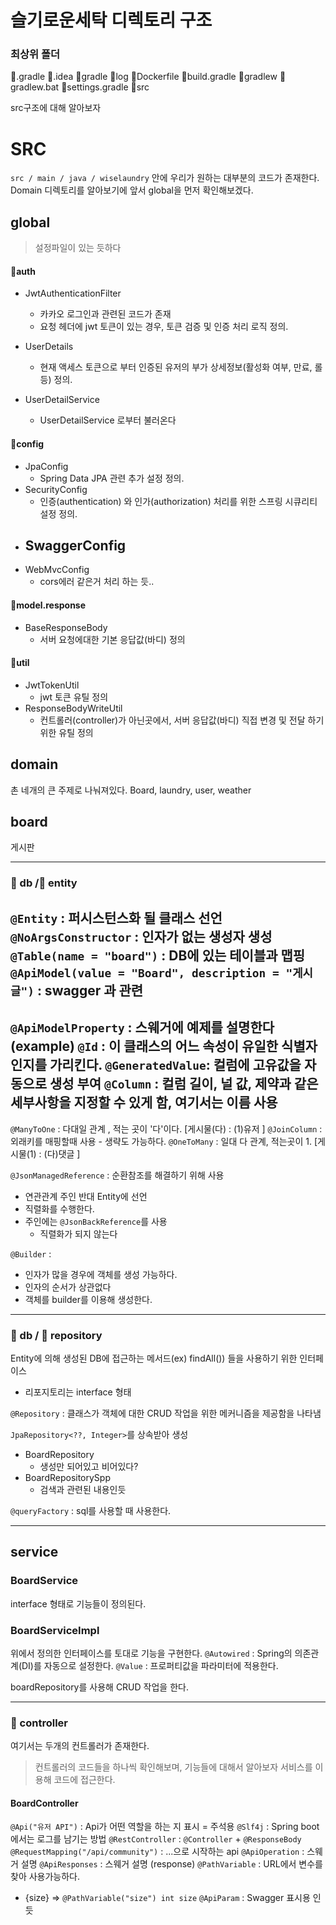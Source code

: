 # 슬기로운세탁 디렉토리 구조 

### 최상위 폴더 
📂.gradle
📂.idea
📂gradle
📂log
📜Dockerfile
📜build.gradle
📜gradlew
📜gradlew.bat
📜settings.gradle
📂src

src구조에 대해 알아보자 

# SRC
`src / main / java / wiselaundry` 안에 우리가 원하는 대부분의 코드가 존재한다.
Domain 디렉토리를 알아보기에 앞서 
global을 먼저 확인해보겠다.

## global
> 설정파일이 있는 듯하다
#### 📂auth
- JwtAuthenticationFilter
  - 카카오 로그인과 관련된 코드가 존재 
  - 요청 헤더에 jwt 토큰이 있는 경우, 토큰 검증 및 인증 처리 로직 정의.

- UserDetails
  - 현재 액세스 토큰으로 부터 인증된 유저의 부가 상세정보(활성화 여부, 만료, 롤 등) 정의.

- UserDetailService
  - UserDetailService 로부터 불러온다

#### 📂config
- JpaConfig 
  - Spring Data JPA 관련 추가 설정 정의.
- SecurityConfig
  - 인증(authentication) 와 인가(authorization) 처리를 위한 스프링 시큐리티 설정 정의.
- SwaggerConfig
  - 
- WebMvcConfig
  - cors에러 같은거 처리 하는 듯.. 

#### 📂model.response 
- BaseResponseBody
  - 서버 요청에대한 기본 응답값(바디) 정의
#### 📂util 
- JwtTokenUtil
  - jwt 토큰 유틸 정의
- ResponseBodyWriteUtil
  - 컨트롤러(controller)가 아닌곳에서, 서버 응답값(바디) 직접 변경 및 전달 하기위한 유틸 정의

## domain
촌 네개의 큰 주제로 나눠져있다. 
Board, laundry, user, weather

## board
게시판

---
### 📂 db /📂 entity

`@Entity` : 퍼시스턴스화 될 클래스 선언
`@NoArgsConstructor` : 인자가 없는 생성자 생성
`@Table(name = "board")` : DB에 있는 테이블과 맵핑 
`@ApiModel(value = "Board", description = "게시글")` : swagger 과 관련
---

`@ApiModelProperty` : 스웨거에 예제를 설명한다 (example)
`@Id` : 이 클래스의 어느 속성이 유일한 식별자 인지를 가리킨다. 
`@GeneratedValue`: 컬럼에 고유값을 자동으로 생성 부여
`@Column` : 컬럼 길이, 널 값, 제약과 같은 세부사항을 지정할 수 있게 함, 여기서는 이름 사용
---

`@ManyToOne` : 다대일 관계 , 적는 곳이 '다'이다. [게시물(다) : (1)유저 ]
`@JoinColumn` : 외래키를 매핑할때 사용 - 생략도 가능하다. 
`@OneToMany` : 일대 다 관계, 적는곳이 1. [게시물(1) : (다)댓글 ]

`@JsonManagedReference` : 순환참조를 해결하기 위해 사용
  - 연관관계 주인 반대 Entity에 선언
  - 직렬화를 수행한다.
  - 주인에는 `@JsonBackReference`를 사용 
    - 직렬화가 되지 않는다

`@Builder` : 
- 인자가 많을 경우에 객체를 생성 가능하다. 
- 인자의 순서가 상관없다
- 객체를 builder를 이용해 생성한다. 

---
### 📂 db / 📂 repository 
Entity에 의해 생성된 DB에 접근하는 메서드(ex) findAll()) 들을 사용하기 위한 인터페이스
- 리포지토리는 interface 형태

`@Repository` : 클래스가 객체에 대한 CRUD 작업을 위한 메커니즘을 제공함을 나타냄 

`JpaRepository<??, Integer>`를 상속받아 생성 

- BoardRepository 
  - 생성만 되어있고 비어있다?
- BoardRepositorySpp
  - 검색과 관련된 내용인듯


`@queryFactory` : sql를 사용할 때 사용한다.

---
## service
### BoardService
interface 형태로 기능들이 정의된다.
### BoardServiceImpl
위에서 정의한 인터페이스를 토대로 기능을 구현한다. 
`@Autowired` : Spring의 의존관계(DI)를 자동으로 설정한다.
`@Value` : 프로퍼티값을 파라미터에 적용한다.


boardRepository를 사용해 CRUD 작업을 한다. 

---


### 📂 controller
여기서는 두개의 컨트롤러가 존재한다. 
> 컨트롤러의 코드들을 하나씩 확인해보며, 기능들에 대해서 알아보자
서비스를 이용해 코드에 접근한다. 

#### BoardController

`@Api("유저 API")` : Api가 어떤 역할을 하는 지 표시 = 주석용 
`@Slf4j` : Spring boot에서는 로그를 남기는 방법
`@RestController` : `@Controller` + `@ResponseBody`
`@RequestMapping("/api/community")` : ...으로 시작하는 api 
`@ApiOperation` : 스웨거 설명
`@ApiResponses` : 스웨거 설명 (response)
`@PathVariable` : URL에서 변수를 찾아 사용가능하다.
  - {size} => `@PathVariable("size") int size`
`@ApiParam` : Swagger 표시용 인듯